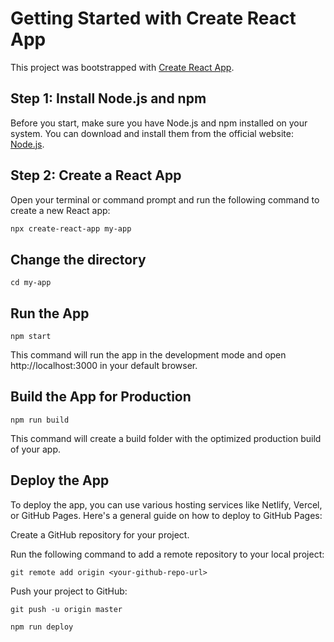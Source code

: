 # Getting Started with Create React App
This project was bootstrapped with [Create React App](https://github.com/facebook/create-react-app).
## Step 1: Install Node.js and npm
Before you start, make sure you have Node.js and npm installed on your system. You can download and install them from the official website: [Node.js](https://nodejs.org/).
## Step 2: Create a React App
Open your terminal or command prompt and run the following command to create a new React app:
```bash
npx create-react-app my-app
```
## Change the directory
```
cd my-app
```
## Run the App
```
npm start
```
This command will run the app in the development mode and open http://localhost:3000 in your default browser.
## Build the App for Production
```
npm run build
```
This command will create a build folder with the optimized production build of your app.
## Deploy the App
To deploy the app, you can use various hosting services like Netlify, Vercel, or GitHub Pages. Here's a general guide on how to deploy to GitHub Pages:

Create a GitHub repository for your project.

Run the following command to add a remote repository to your local project:
```
git remote add origin <your-github-repo-url>
```
Push your project to GitHub:
```
git push -u origin master
```
```
npm run deploy
```

